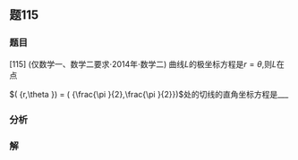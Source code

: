 ## 题115
### 题目
[115] (仅数学一、数学二要求$\cdot  {2014}$年$\cdot$数学二) 曲线$L$的极坐标方程是$r = \theta$,则$L$在点

$( {r,\theta })  = ( {\frac{\pi }{2},\frac{\pi }{2}})$处的切线的直角坐标方程是___
### 分析

### 解